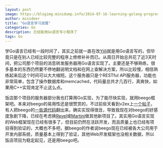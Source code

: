 ```yaml
---
layout: post
image: https://blogimg.minidump.info/2014-07-16-learning-golang-progress.md
author: missdeer
title: "Go语言学习进展"
categories: Go
description: 已经能用Go语言写小程序了
tags: Go
---
```

学Go语言已经有一段时间了，其实之前就一直在改[Yiili](http://yii.li)就是用Go语言写的，但毕竟只是在别人已经比较完整的程序上修修补补而已。从周日开始总共花了近3天时间，把公司那个项目的消息转发服务器用Go语言实现了。主要还是不够熟练，很多基本的东西仍然要不停地翻说明文档和在网上查解决方案，所以比较慢，相信熟练起来后这个时间可以大大缩短。这个服务器只是个RESTful API服务器，功能也非常简单，包含了操作数据库和memcached，代码量总共才几百行，真爽快，如果用C++实现肯定不止这么点。

饭店那个项目的服务器部分我也打算用Go实现，为了能尽快实现，就用beego框架吧。本来对beego的易用性还是很赞赏的，不过前些天看到v2ex上[一个帖子](http://www.v2ex.com/t/89374)，有人把beego的[一些源代码](https://github.com/astaxie/beego/blob/cec151fda71cf6220fcfc9487240989d6dee1f6e/orm/db.go#L801)翻出来，确实实现得很丑，导致我现在对beego的好感度急剧下降，已经在考虑换[Revel](https://github.com/revel/revel)或[Martini](https://github.com/go-martini/martini)做其他新项目了。其实用Go语言实现的Web框架现在已经有很多了，但目前仍然在活跃开发，而且质量上也已经有项目得到验证的，大概也不多吧，据beego的作者说beego现在已经被各大公司用于开发内部系统，质量基本上得到了验证，其他Web开发框架也没相关数据，所以饭店项目为稳定起见，还是用beego吧。

